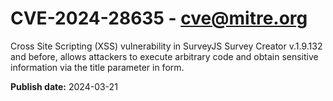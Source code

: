 # CVE-2024-28635 - cve@mitre.org

Cross Site Scripting (XSS) vulnerability in SurveyJS Survey Creator v.1.9.132 and before, allows attackers to execute arbitrary code and obtain sensitive information via the title parameter in form.

**Publish date:** 2024-03-21
